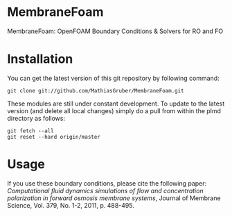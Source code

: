 MembraneFoam
============

MembraneFoam: OpenFOAM Boundary Conditions &amp; Solvers for RO and FO

Installation
============================

You can get the latest version of this git repository by following command:

```
git clone git://github.com/MathiasGruber/MembraneFoam.git
```

These modules are still under constant development. To update to the latest version (and delete all local changes) simply do a pull from within the plmd directory as follows:

```
git fetch --all
git reset --hard origin/master
``` 

Usage
============================
If you use these boundary conditions, please cite the following paper:
*Computational fluid dynamics simulations of flow and concentration polarization in forward osmosis membrane systems*,
Journal of Membrane Science, Vol. 379, No. 1-2, 2011, p. 488-495.
